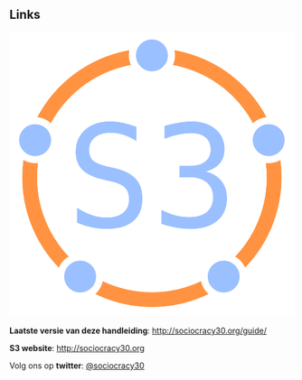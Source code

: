 ## Links

![fit](img/framework/logo.png)

**Laatste versie van deze handleiding**: <http://sociocracy30.org/guide/>

**S3 website**: <http://sociocracy30.org>

Volg ons op **twitter**: [@sociocracy30](http://twitter.com/@sociocracy30)
